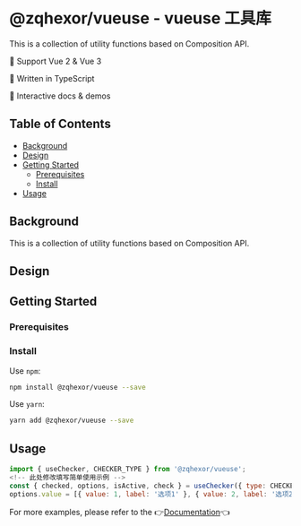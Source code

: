 # @zqhexor/vueuse - vueuse 工具库

<!-- 此处填写简单描述信息 -->

This is a collection of utility functions based on Composition API.

🍭 Support Vue 2 & Vue 3

💪 Written in TypeScript

🎪 Interactive docs & demos

## Table of Contents

- [Background](#background)
- [Design](#design)
- [Getting Started](#getting-started)
  - [Prerequisites](#prerequisites)
  - [Install](#install)
- [Usage](#usage)

## Background

<!-- 此处填写需求背景 -->

This is a collection of utility functions based on Composition API.

## Design

<!-- 此处填写设计文档（类图） -->

## Getting Started

### Prerequisites

<!-- 此处填写运行依赖 -->

### Install

Use `npm`:

```bash
npm install @zqhexor/vueuse --save
```

Use `yarn`:

```bash
yarn add @zqhexor/vueuse --save
```

## Usage

```js
import { useChecker, CHECKER_TYPE } from '@zqhexor/vueuse';
<!-- 此处修改填写简单使用示例 -->
const { checked, options, isActive, check } = useChecker({ type: CHECKER_TYPE.RADIO })
options.value = [{ value: 1, label: '选项1' }, { value: 2, label: '选项2' }]
```

For more examples, please refer to the 👉[Documentation](http://110.42.240.50:8000/)👈
